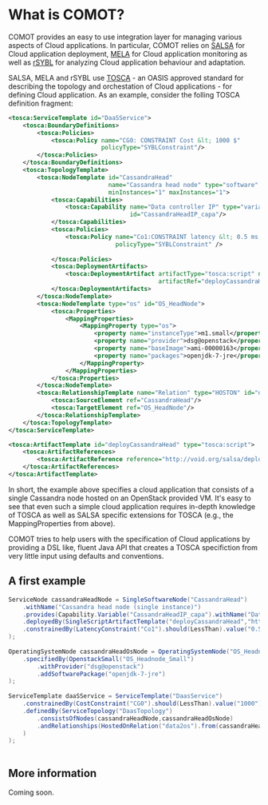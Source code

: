 # What is COMOT?

COMOT provides an easy to use integration layer for managing various aspects of Cloud applications. In particular, COMOT relies on [SALSA](https://github.com/tuwiendsg/SALSA) for Cloud application deployment, [MELA](https://github.com/tuwiendsg/MELA) for Cloud application monitoring as well as [rSYBL](https://github.com/tuwiendsg/SALSA) for analyzing Cloud application behaviour and adaptation.

SALSA, MELA and rSYBL use [TOSCA](https://www.oasis-open.org/committees/tc_home.php?wg_abbrev=tosca) - an OASIS approved standard for describing the topology and orchestation of Cloud applications - for defining Cloud application. As an example, consider the folling TOSCA definition fragment:

```xml
<tosca:ServiceTemplate id="DaaSService">
    <tosca:BoundaryDefinitions>
        <tosca:Policies>
            <tosca:Policy name="CG0: CONSTRAINT Cost &lt; 1000 $"
                          policyType="SYBLConstraint"/>
        </tosca:Policies>
    </tosca:BoundaryDefinitions>
    <tosca:TopologyTemplate>
        <tosca:NodeTemplate id="CassandraHead"
                            name="Cassandra head node" type="software"
                            minInstances="1" maxInstances="1">
            <tosca:Capabilities>
                <tosca:Capability name="Data controller IP" type="variable"
                                  id="CassandraHeadIP_capa"/>
            </tosca:Capabilities>
            <tosca:Policies>
			    <tosca:Policy name="Co1:CONSTRAINT latency &lt; 0.5 ms;Co2:CONSTRAINT cpuUsage &lt; 83 %"
					          policyType="SYBLConstraint" />
					
	        </tosca:Policies>
            <tosca:DeploymentArtifacts>
                <tosca:DeploymentArtifact artifactType="tosca:script" name="Deployment script"
                                          artifactRef="deployCassandraHead"/>
            </tosca:DeploymentArtifacts>
        </tosca:NodeTemplate>
        <tosca:NodeTemplate type="os" id="OS_HeadNode">
            <tosca:Properties>
                <MappingProperties>
                    <MappingProperty type="os">
                        <property name="instanceType">m1.small</property>
                        <property name="provider">dsg@openstack</property>
                        <property name="baseImage">ami-00000163</property>
                        <property name="packages">openjdk-7-jre</property>
                    </MappingProperty>
                </MappingProperties>
            </tosca:Properties>
        </tosca:NodeTemplate>
        <tosca:RelationshipTemplate name="Relation" type="HOSTON" id="data2os">
            <tosca:SourceElement ref="CassandraHead"/>
            <tosca:TargetElement ref="OS_HeadNode"/>
        </tosca:RelationshipTemplate>
    </tosca:TopologyTemplate>
</tosca:ServiceTemplate>

<tosca:ArtifactTemplate id="deployCassandraHead" type="tosca:script">
    <tosca:ArtifactReferences>
        <tosca:ArtifactReference reference="http://void.org/salsa/deploy.sh"/>
    </tosca:ArtifactReferences>
</tosca:ArtifactTemplate>
```
        
In short, the example above specifies a cloud application that consists of a single Cassandra node hosted on an OpenStack provided VM. It's easy to see that even such a simple cloud application requires in-depth knowledge of TOSCA as well as SALSA specific extensions for TOSCA (e.g., the MappingProperties from above).

COMOT tries to help users with the specification of Cloud applications by providing a DSL like, fluent Java API that creates a TOSCA specifiction from very little input using defaults and conventions.  

## A first example



```java
ServiceNode cassandraHeadNode = SingleSoftwareNode("CassandraHead")
    .withName("Cassandra head node (single instance)")
    .provides(Capability.Variable("CassandraHeadIP_capa").withName("Data controller IP"))
    .deployedBy(SingleScriptArtifactTemplate("deployCassandraHead","http://void.org/salsa/deploy.sh"))
    .constrainedBy(LatencyConstraint("Co1").should(LessThan).value("0.5")
);
    
OperatingSystemNode cassandraHeadOsNode = OperatingSystemNode("OS_Headnode")
    .specifiedBy(OpenstackSmall("OS_Headnode_Small")
        .withProvider("dsg@openstack")
        .addSoftwarePackage("openjdk-7-jre")  
);    
    
ServiceTemplate daaSService = ServiceTemplate("DaasService")
    .constrainedBy(CostConstraint("CG0").should(LessThan).value("1000"))
    .definedBy(ServiceTopology("DaasTopology")
        .consistsOfNodes(cassandraHeadNode,cassandraHeadOsNode)
        .andRelationships(HostedOnRelation("data2os").from(cassandraHeadNode).to(cassandraHeadOsNode)
    )
);
    
```


## More information

Coming soon.
